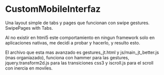CustomMobileInterfaz
====================

Una layout simple de tabs y pages que funcionan con swipe gestures. SwipePages with Tabs.

Al no existir en html5 este comportamiento en ningun framework solo en aplicaciones nativas, me decidi a probar y hacerlo, y resulto esto.


El archivo que esta mas avanzado es gestures_jt.html y js/main_jt_better.js (mas organiazado), funciona con hammer para las gestures, jquery.transform2d.js 
para las transiciones css3 y iscroll.js para el scroll con inercia en moviles.
